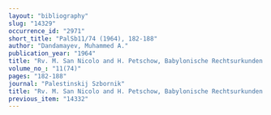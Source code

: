 ```yaml
---
layout: "bibliography"
slug: "14329"
occurrence_id: "2971"
short_title: "PalSb11/74 (1964), 182-188"
author: "Dandamayev, Muhammed A."
publication_year: "1964"
title: "Rv. M. San Nicolo and H. Petschow, Babylonische Rechtsurkunden aus dem 6. Jahrhundert v. Chr."
volume_no_: "11(74)"
pages: "182-188"
journal: "Palestinskij Szbornik"
title: "Rv. M. San Nicolo and H. Petschow, Babylonische Rechtsurkunden aus dem 6. Jahrhundert v. Chr."
previous_item: "14332"
---
```

